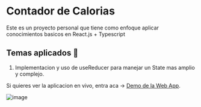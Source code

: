 # Contador de Calorias
Este es un proyecto personal que tiene como enfoque aplicar conocimientos basicos en React.js + Typescript

## Temas aplicados 🧷 

1. Implementacion y uso de useReducer para manejar un State mas amplio y complejo.


Si quieres ver la aplicacion en vivo, entra aca -> [Demo de la Web App](caloriestrackerproject.netlify.app).

![image](https://github.com/user-attachments/assets/c24b92f4-68b6-4d6e-9a2f-ef9a027b8cb5)

